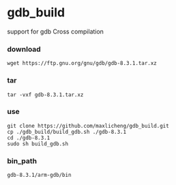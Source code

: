 # gdb_build
support for gdb Cross compilation

### download
```shell
wget https://ftp.gnu.org/gnu/gdb/gdb-8.3.1.tar.xz
```

### tar
```shell
tar -vxf gdb-8.3.1.tar.xz
```

### use
```shell
git clone https://github.com/maxlicheng/gdb_build.git
cp ./gdb_build/build_gdb.sh ./gdb-8.3.1
cd ./gdb-8.3.1
sudo sh build_gdb.sh
```

### bin_path
```shell
gdb-8.3.1/arm-gdb/bin
```
